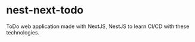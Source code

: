 # nest-next-todo
ToDo web application made with NextJS, NestJS to learn CI/CD with these technologies.
